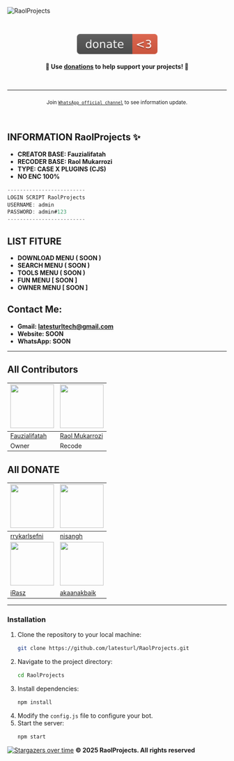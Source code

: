 ![RaolProjects](https://cardivo.vercel.app/api?name=Raol%20Projects&description=🎁WhatsApp%20bot%20type%20case%20and%20plugins%20(cjs)&image=https://files.catbox.moe/j7k8st.jpg&backgroundColor=%23ecf0f1&github=latesturl&pattern=leaf&colorPattern=%23eaeaea)

<br>
<p align="center">
	<a href="https://saweria.co/Raol"><img width="185" src="https://github.com/latesturl/dbRaolProjects/raw/refs/heads/main/media/badge.svg" alt="Donate"></a>
	<br><br>
	<b>🙌 Use <a href="https://saweria.co/Raol">donations</a> to help support <b>your</b> projects! 🙌</b>
</p>
<br>

---

<p align="center">
	<sub>Join <a href="https://whatsapp.com/channel/0029VazeUE92Jl8KuVcHIC46"><code>WhatsApp official channel</code></a> to see information update.
</p>
<br>


## INFORMATION RaolProjects ✨
- **CREATOR BASE: Fauzialifatah**
- **RECODER BASE: Raol Mukarrozi**
- **TYPE: CASE X PLUGINS (CJS)**
- **NO ENC 100%**
```csharp
-------------------------
LOGIN SCRIPT RaolProjects
USERNAME: admin
PASSWORD: admin#123
-------------------------
```
## LIST FITURE
- **DOWNLOAD MENU ( SOON )**
- **SEARCH MENU ( SOON )**
- **TOOLS MENU ( SOON )**
- **FUN MENU [ SOON ]**
- **OWNER MENU [ SOON ]**

## Contact Me:
- **Gmail: latesturltech@gmail.com**
- **Website: SOON**
- **WhatsApp: SOON**
---
## **All Contributors**
<a href="https://github.com/Alifatahfauzi"><img src="https://avatars.githubusercontent.com/u/118640580?v=4?size=100" width="100" height="100"></a> | <a href="https://github.com/latesturl"><img src="https://avatars.githubusercontent.com/u/198647531?v=4?size=100" width="100" height="100"></a>
---|---
[Fauzialifatah](https://github.com/Alifatahfauzi/) | [Raol Mukarrozi](https://github.com/latesturl/)  
Owner | Recode

## **All DONATE**
<a href="https://github.com/rrykarlsefni"><img src="https://avatars.githubusercontent.com/u/191301182?v=4" width="100" height="100"></a> | <a href="https://github.com/nisangh"><img src="https://avatars.githubusercontent.com/u/134959483?v=4" width="100" height="100"></a>
---|---
[rrykarlsefni](https://github.com/rrykarlsefni) | [nisangh](https://github.com/nisangh)
<a href="https://github.com/iRasz"><img src="https://avatars.githubusercontent.com/u/151460846?v=4" width="100" height="100"></a> | <a href="https://github.com/akaanakbaik"><img src="https://avatars.githubusercontent.com/u/177374174?v=4" width="100" height="100"></a>
[iRasz](https://github.com/iRasz) | [akaanakbaik](https://github.com/akaanakbaik)  
---
### Installation
1. Clone the repository to your local machine:
   ```bash
   git clone https://github.com/latesturl/RaolProjects.git
   ```
2. Navigate to the project directory:
   ```bash
   cd RaolProjects
   ```
3. Install dependencies:
   ```bash
   npm install
   ```
4. Modify the `config.js` file to configure your bot.
5. Start the server:
   ```bash
   npm start
   ```
[![Stargazers over time](https://starchart.cc/latesturl/RaolProjects.svg?variant=adaptive)](https://starchart.cc/latesturl/RaolProjects)
**© 2025 RaolProjects. All rights reserved**
